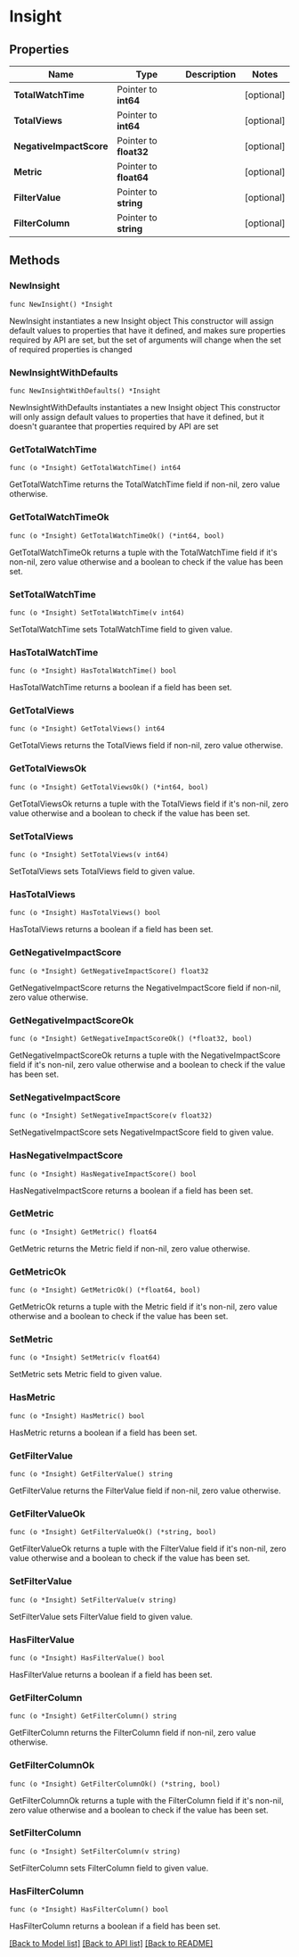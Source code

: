 # Insight

## Properties

Name | Type | Description | Notes
------------ | ------------- | ------------- | -------------
**TotalWatchTime** | Pointer to **int64** |  | [optional] 
**TotalViews** | Pointer to **int64** |  | [optional] 
**NegativeImpactScore** | Pointer to **float32** |  | [optional] 
**Metric** | Pointer to **float64** |  | [optional] 
**FilterValue** | Pointer to **string** |  | [optional] 
**FilterColumn** | Pointer to **string** |  | [optional] 

## Methods

### NewInsight

`func NewInsight() *Insight`

NewInsight instantiates a new Insight object
This constructor will assign default values to properties that have it defined,
and makes sure properties required by API are set, but the set of arguments
will change when the set of required properties is changed

### NewInsightWithDefaults

`func NewInsightWithDefaults() *Insight`

NewInsightWithDefaults instantiates a new Insight object
This constructor will only assign default values to properties that have it defined,
but it doesn't guarantee that properties required by API are set

### GetTotalWatchTime

`func (o *Insight) GetTotalWatchTime() int64`

GetTotalWatchTime returns the TotalWatchTime field if non-nil, zero value otherwise.

### GetTotalWatchTimeOk

`func (o *Insight) GetTotalWatchTimeOk() (*int64, bool)`

GetTotalWatchTimeOk returns a tuple with the TotalWatchTime field if it's non-nil, zero value otherwise
and a boolean to check if the value has been set.

### SetTotalWatchTime

`func (o *Insight) SetTotalWatchTime(v int64)`

SetTotalWatchTime sets TotalWatchTime field to given value.

### HasTotalWatchTime

`func (o *Insight) HasTotalWatchTime() bool`

HasTotalWatchTime returns a boolean if a field has been set.

### GetTotalViews

`func (o *Insight) GetTotalViews() int64`

GetTotalViews returns the TotalViews field if non-nil, zero value otherwise.

### GetTotalViewsOk

`func (o *Insight) GetTotalViewsOk() (*int64, bool)`

GetTotalViewsOk returns a tuple with the TotalViews field if it's non-nil, zero value otherwise
and a boolean to check if the value has been set.

### SetTotalViews

`func (o *Insight) SetTotalViews(v int64)`

SetTotalViews sets TotalViews field to given value.

### HasTotalViews

`func (o *Insight) HasTotalViews() bool`

HasTotalViews returns a boolean if a field has been set.

### GetNegativeImpactScore

`func (o *Insight) GetNegativeImpactScore() float32`

GetNegativeImpactScore returns the NegativeImpactScore field if non-nil, zero value otherwise.

### GetNegativeImpactScoreOk

`func (o *Insight) GetNegativeImpactScoreOk() (*float32, bool)`

GetNegativeImpactScoreOk returns a tuple with the NegativeImpactScore field if it's non-nil, zero value otherwise
and a boolean to check if the value has been set.

### SetNegativeImpactScore

`func (o *Insight) SetNegativeImpactScore(v float32)`

SetNegativeImpactScore sets NegativeImpactScore field to given value.

### HasNegativeImpactScore

`func (o *Insight) HasNegativeImpactScore() bool`

HasNegativeImpactScore returns a boolean if a field has been set.

### GetMetric

`func (o *Insight) GetMetric() float64`

GetMetric returns the Metric field if non-nil, zero value otherwise.

### GetMetricOk

`func (o *Insight) GetMetricOk() (*float64, bool)`

GetMetricOk returns a tuple with the Metric field if it's non-nil, zero value otherwise
and a boolean to check if the value has been set.

### SetMetric

`func (o *Insight) SetMetric(v float64)`

SetMetric sets Metric field to given value.

### HasMetric

`func (o *Insight) HasMetric() bool`

HasMetric returns a boolean if a field has been set.

### GetFilterValue

`func (o *Insight) GetFilterValue() string`

GetFilterValue returns the FilterValue field if non-nil, zero value otherwise.

### GetFilterValueOk

`func (o *Insight) GetFilterValueOk() (*string, bool)`

GetFilterValueOk returns a tuple with the FilterValue field if it's non-nil, zero value otherwise
and a boolean to check if the value has been set.

### SetFilterValue

`func (o *Insight) SetFilterValue(v string)`

SetFilterValue sets FilterValue field to given value.

### HasFilterValue

`func (o *Insight) HasFilterValue() bool`

HasFilterValue returns a boolean if a field has been set.

### GetFilterColumn

`func (o *Insight) GetFilterColumn() string`

GetFilterColumn returns the FilterColumn field if non-nil, zero value otherwise.

### GetFilterColumnOk

`func (o *Insight) GetFilterColumnOk() (*string, bool)`

GetFilterColumnOk returns a tuple with the FilterColumn field if it's non-nil, zero value otherwise
and a boolean to check if the value has been set.

### SetFilterColumn

`func (o *Insight) SetFilterColumn(v string)`

SetFilterColumn sets FilterColumn field to given value.

### HasFilterColumn

`func (o *Insight) HasFilterColumn() bool`

HasFilterColumn returns a boolean if a field has been set.


[[Back to Model list]](../README.md#documentation-for-models) [[Back to API list]](../README.md#documentation-for-api-endpoints) [[Back to README]](../README.md)


